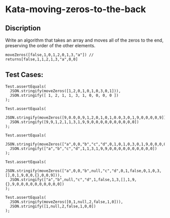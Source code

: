 # Kata-moving-zeros-to-the-back

Discription
-
Write an algorithm that takes an array and moves all of the zeros to the end, preserving the order of the other elements.

    moveZeros([false,1,0,1,2,0,1,3,"a"]) // returns[false,1,1,2,1,3,"a",0,0]
    
    
    
   Test Cases:
  -

    Test.assertEquals(
      JSON.stringify(moveZeros([1,2,0,1,0,1,0,3,0,1])),
      JSON.stringify([ 1, 2, 1, 1, 3, 1, 0, 0, 0, 0 ])
    );

    Test.assertEquals(
      JSON.stringify(moveZeros([9,0.0,0,9,1,2,0,1,0,1,0.0,3,0,1,9,0,0,0,0,9])),
      JSON.stringify([9,9,1,2,1,1,3,1,9,9,0,0,0,0,0,0,0,0,0,0])
    );

    Test.assertEquals(
      JSON.stringify(moveZeros(["a",0,0,"b","c","d",0,1,0,1,0,3,0,1,9,0,0,0,0,9])),
      JSON.stringify(["a","b","c","d",1,1,3,1,9,9,0,0,0,0,0,0,0,0,0,0])
    );

    Test.assertEquals(
      JSON.stringify(moveZeros(["a",0,0,"b",null,"c","d",0,1,false,0,1,0,3,[],0,1,9,0,0,{},0,0,9])),
      JSON.stringify(["a","b",null,"c","d",1,false,1,3,[],1,9,{},9,0,0,0,0,0,0,0,0,0,0])
    );

    Test.assertEquals(
      JSON.stringify(moveZeros([0,1,null,2,false,1,0])),
      JSON.stringify([1,null,2,false,1,0,0])
    );
